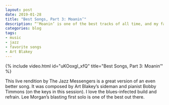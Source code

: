 ```yaml
---
layout: post
date: 2019-01-28
title: "Best Songs, Part 3: Moanin’"
description: “‘Moanin’ is one of the best tracks of all time, and my favorite from the Jazz Messengers.”
categories: blog
tags:
- music
- jazz
- favorite songs
- Art Blakey
---
```


{% include video.html id="uKOoxgI_xfQ" title="Best Songs, Part 3: Moanin’" %}

This live rendition by The Jazz Messengers is a great version of an even better song. It was composed by Art Blakey’s sideman and pianist Bobby Timmons (on the keys in this session). I love the blues-infected build and refrain. Lee Morgan’s blasting first solo is one of the best out there.
